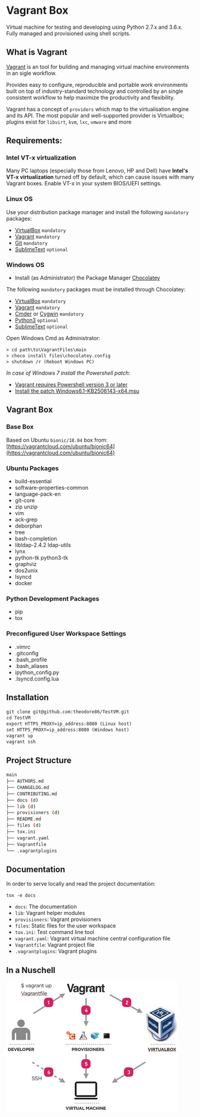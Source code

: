 # Vagrant Box
Virtual machine for testing and developing using Python 2.7.x and 3.6.x.
Fully managed and provisioned using shell scripts.

## What is Vagrant
[Vagrant](https://www.vagrantup.com/docs/index.html) is an tool for building and managing virtual machine environments in an sigle workflow.

Provides easy to configure, reproducible and portable work environments built on top of industry-standard technology
and controlled by an single consistent workflow to help maximize the productivity and flexibility.

Vagrant has a concept of `providers` which map to the virtualisation engine and its API.
The most popular and well-supported provider is Virtualbox; plugins exist for `libvirt`, `kvm`, `lxc`, `vmware` and more

## Requirements:

### Intel VT-x virtualization
Many PC laptops (especially those from Lenovo, HP and Dell) have **Intel's VT-x virtualization**
turned off by default, which can cause issues with many Vagrant boxes. Enable VT-x in your system BIOS/UEFI settings.

### Linux OS
Use your distribution package manager and install the following `mandatory` packages:

- [VirtualBox](https://www.virtualbox.org/wiki/Downloads) `mandatory`
- [Vagrant](https://www.vagrantup.com/downloads.html) `mandatory`
- [Git](https://git-scm.com/book/en/v1/Getting-Started-Installing-Git) `mandatory`
- [SublimeText](http://docs.sublimetext.info/en/latest/getting_started/install.html) `optional`

### Windows OS
* Install (as Administrator) the Package Manager [Chocolatey](https://chocolatey.org/install)

The following `mandatory` packages must be installed through Chocolatey:

* [VirtualBox](https://chocolatey.org/packages/virtualbox) `mandatory`
* [Vagrant](https://chocolatey.org/packages/vagrant) `mandatory`
* [Cmder](https://chocolatey.org/packages/Cmder) or [Cygwin](https://chocolatey.org/packages/Cygwin) `mandatory`
* [Python3](https://chocolatey.org/packages/python3) `optional`
* [SublimeText](https://chocolatey.org/packages/SublimeText3) `optional`

Open Windows Cmd as Administrator:

```console
> cd path\to\VagrantFiles\main
> choco install files\chocolatey.config
> shutdown /r (Reboot Windows PC)
```

*In case of Windows 7 install the Powershell patch:*

* [Vagrant requires Powershell version 3 or later](https://stackoverflow.com/questions/1825585/determine-installed-powershell-version)
* [Install the patch Windows6.1-KB2506143-x64.msu](https://www.microsoft.com/en-us/download/details.aspx?id=34595)

## Vagrant Box

### Base Box
Based on Ubuntu `bionic/18.04` box from: [https://vagrantcloud.com/ubuntu/bionic64](https://vagrantcloud.com/ubuntu/bionic64)

### Ubuntu Packages
- build-essential
- software-properties-common
- language-pack-en
- git-core
- zip unzip
- vim
- ack-grep
- deborphan
- tree
- bash-completion
- libldap-2.4.2 ldap-utils
- lynx
- python-tk python3-tk
- graphviz
- dos2unix
- lsyncd
- docker

### Python Development Packages
- pip
- tox

### Preconfigured User Workspace Settings
- .vimrc
- .gitconfig
- .bash_profile
- .bash_aliases
- ipython_config.py
- .lsyncd.config.lua

## Installation
```console
git clone git@github.com:theodore86/TestVM.git
cd TestVM
export HTTPS_PROXY=ip_address:8080 (Linux host)
set HTTPS_PROXY=ip_address:8080 (Windows host)
vagrant up
vagrant ssh
```

## Project Structure
```bash
main
├── AUTHORS.md
├── CHANGELOG.md
├── CONTRIBUTING.md
├── docs (d)
├── lib (d)
├── provisioners (d)
├── README.md
├── files (d)
├── tox.ini
├── vagrant.yaml
├── Vagrantfile
└── .vagrantplugins
```

## Documentation

In order to serve locally and read the project documentation:
```console
tox -e docs
```

* ``docs``: The documentation
* ``lib``:  Vagrant helper modules
* ``provisioners``: Vagrant provisioners
* ``files``: Static files for the user workspace
* ``tox.ini``: Test command line tool
* ``vagrant.yaml``: Vagrant virtual machine central configuration file
* ``Vagrantfile``: Vagrant project file
* ``.vagrantplugins``: Vagrant plugins

## In a Nuschell
![Vagrant Workflow](docs/img/vagrant.png "Vagrant Workflow")
